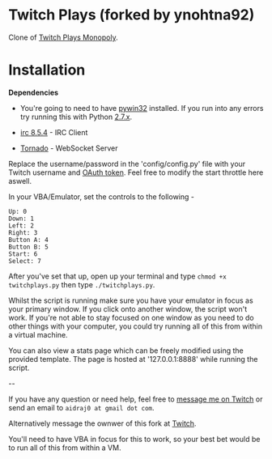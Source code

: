 Twitch Plays (forked by ynohtna92)
==================================

Clone of [Twitch Plays Monopoly](http://twitch.tv/twitchplaymonopoly).



Installation
============

**Dependencies**

* You're going to need to have [pywin32](http://sourceforge.net/projects/pywin32/) installed. If you run into any errors try running this with Python [2.7.x](http://www.python.org/download/releases/2.7/).

* [irc 8.5.4](https://pypi.python.org/pypi/irc) - IRC Client

* [Tornado](http://www.tornadoweb.org/en/stable/) - WebSocket Server



Replace the username/password in the 'config/config.py' file with your Twitch username and [OAuth token](http://www.twitchapps.com/tmi/). Feel free to modify the start throttle here aswell.

In your VBA/Emulator, set the controls to the following -

```
Up: 0
Down: 1
Left: 2
Right: 3
Button A: 4
Button B: 5
Start: 6
Select: 7
```

After you've set that up, open up your terminal and type `chmod +x twitchplays.py` then type `./twitchplays.py`.

Whilst the script is running make sure you have your emulator in focus as your primary window. If you click onto another window, the script won't work. If you're not able to stay focused on one window as you need to do other things with your computer, you could try running all of this from within a virtual machine.

You can also view a stats page which can be freely modified using the provided template. 
The page is hosted at '127.0.0.1:8888' while running the script.

--


If you have any question or need help, feel free to [message me on Twitch](http://www.twitch.tv/message/compose?to=aidraj_) or send an email to `aidraj0 at gmail dot com`.

Alternatively message the ownwer of this fork at [Twitch](http://www.twitch.tv/message/compose?to=anth92).

You'll need to have VBA in focus for this to work, so your best bet would be to run all of this
from within a VM.
